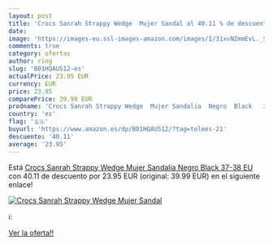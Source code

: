 ```yaml
---
layout: post
title: 'Crocs Sanrah Strappy Wedge  Mujer Sandal al 40.11 % de descuento'
date: 
image: 'https://images-eu.ssl-images-amazon.com/images/I/31xvNZmmEvL._SL200_.jpg'
comments: true
category: ofertas
author: ring
slug: 'B01HQAUS12-es'
actualPrice: 23.95 EUR
currency: EUR
price: 23.95
comparePrice: 39.99 EUR
prodname: 'Crocs Sanrah Strappy Wedge  Mujer Sandalia  Negro  Black   37-38 EU'
country: 'es'
flag: '🇪🇸'
buyurl: 'https://www.amazon.es/dp/B01HQAUS12/?tag=tolees-21'
descuento: '40.11'
average: '23.95'
---
```


Está [Crocs Sanrah Strappy Wedge  Mujer Sandalia  Negro  Black   37-38 EU](https://www.amazon.es/dp/B01HQAUS12/?tag=tolees-21) con 40.11 de descuento por 23.95 EUR (original: 39.99 EUR) en el siguiente enlace!

[![Crocs Sanrah Strappy Wedge  Mujer Sandal](https://images-eu.ssl-images-amazon.com/images/I/31xvNZmmEvL._SL200_.jpg)](https://www.amazon.es/dp/B01HQAUS12/?tag=tolees-21)

ℹ️:


[Ver la oferta!!](https://www.amazon.es/dp/B01HQAUS12/?tag=tolees-21)
